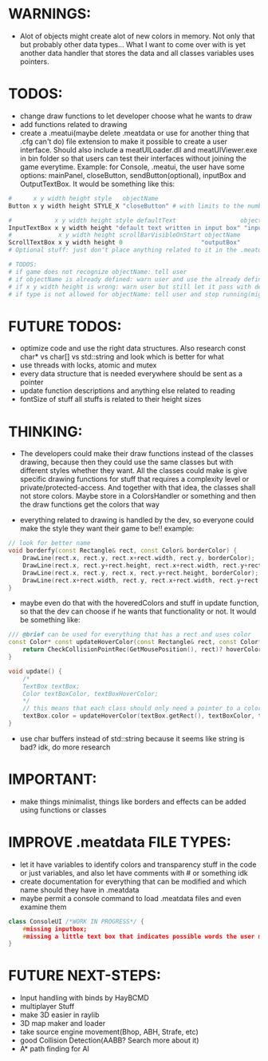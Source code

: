# WARNINGS:
- Alot of objects might create alot of new colors in memory. Not only that but probably other data types... What I want to come over with is yet another data handler that stores the data and all classes variables uses pointers.

# TODOS:
- change draw functions to let developer choose what he wants to draw
- add functions related to drawing
- create a .meatui(maybe delete .meatdata or use for another thing that .cfg can't do) file extension to make it possible to create a user interface. Should also include a meatUILoader.dll and meatUIViewer.exe in bin folder so that users can test their interfaces without joining the game everytime. Example: for Console, .meatui, the user have some options: mainPanel, closeButton, sendButton(optional), inputBox and OutputTextBox.
It would be something like this:
```py
#      x y width height style   objectName
Button x y width height STYLE_X "closeButton" # with limits to the numbers so that user won't crash its own game;

#            x y width height style defaultText                  objectName
InputTextBox x y width height "default text written in input box" "inputBox"
#             x y width height scrollBarVisibleOnStart objectName
ScrollTextBox x y width height 0                      "outputBox"
# Optional stuff: just don't place anything related to it in the .meatui.

# TODOS:
# if game does not recognize objectName: tell user
# if objectName is already defined: warn user and use the already defined instead
# if x y width height is wrong: warn user but still let it pass with default values
# if type is not allowed for objectName: tell user and stop running(might be dangerous)
```

# FUTURE TODOS:
- optimize code and use the right data structures. Also research const char* vs char[] vs std::string and look which is better for what
- use threads with locks, atomic and mutex
- every data structure that is needed everywhere should be sent as a pointer
- update function descriptions and anything else related to reading
- fontSize of stuff all stuffs is related to their height sizes

# THINKING:
- The developers could make their draw functions instead of the classes drawing, because then they could use the same classes but with different styles whether they want. All the classes could make is give specific drawing functions for stuff that requires a complexity level or private/protected-access. And together with that idea, the classes shall not store colors. Maybe store in a ColorsHandler or something and then the draw functions get the colors that way

- everything related to drawing is handled by the dev, so everyone could make the style they want their game to be!!
example:
```cpp
// look for better name
void borderfy(const Rectangle& rect, const Color& borderColor) {
    DrawLine(rect.x, rect.y, rect.x+rect.width, rect.y, borderColor);
    DrawLine(rect.x, rect.y+rect.height, rect.x+rect.width, rect.y+rect.height, borderColor);
    DrawLine(rect.x, rect.y, rect.x, rect.y+rect.height, borderColor);
    DrawLine(rect.x+rect.width, rect.y, rect.x+rect.width, rect.y+rect.height, borderColor);
}
```
- maybe even do that with the hoveredColors and stuff in update function, so that the dev can choose if he wants that functionality or not. It would be something like:
```cpp
/// @brief can be used for everything that has a rect and uses color
const Color* const updateHoverColor(const Rectangle& rect, const Color* const defaultColor, const Color* const hoverColor) {
    return CheckCollisionPointRec(GetMousePosition(), rect)? hoverColor : defaultColor;
}

void update() {
    /*
    TextBox textBox;
    Color textBoxColor, textBoxHoverColor;
    */
    // this means that each class should only need a pointer to a color and then no need to copy colors
    textBox.color = updateHoverColor(textBox.getRect(), textBoxColor, textBoxHoverColor);
}
```

- use char buffers instead of std::string because it seems like string is bad? idk, do more research

# IMPORTANT:
- make things minimalist, things like borders and effects can be added using functions or classes

# IMPROVE .meatdata FILE TYPES:
- let it have variables to identify colors and transparency stuff in the code or just variables, and also let have comments with # or something idk
- create documentation for everything that can be modified and which name should they have in .meatdata
- maybe permit a console command to load .meatdata files and even examine them

```cpp
class ConsoleUI /*WORK IN PROGRESS*/ {
    #missing inputbox;
    #missing a little text box that indicates possible words the user might be looking for(maybe do like ddrace one).
}
```

# FUTURE NEXT-STEPS:
- Input handling with binds by HayBCMD
- multiplayer Stuff
- make 3D easier in raylib
- 3D map maker and loader
- take source engine movement(Bhop, ABH, Strafe, etc)
- good Collision Detection(AABB? Search more about it)
- A* path finding for AI
